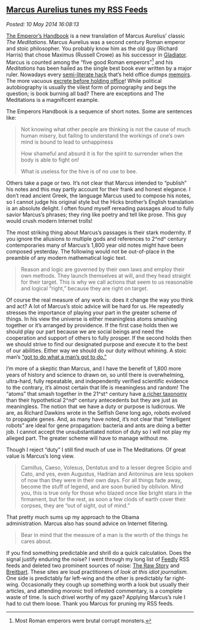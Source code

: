  
[Marcus Aurelius tunes my RSS Feeds](https://bakerjd99.wordpress.com/2014/05/10/marcus-aurelius-tunes-my-rss-feeds/)
-------------------------------------------------------------------------------------------------------------------

*Posted: 10 May 2014 16:08:13*

[The Emperor’s
Handbook](https://www.amazon.com/The-Emperors-Handbook-Translation-Meditations/dp/0743233832)
is a new translation of Marcus Aurelius’ classic *The Meditations*.
Marcus Aurelius was a second century Roman emperor and stoic
philosopher. You probably know him as the old guy (Richard Harris) that
chose Maximus (Russell Crowe) as his successor in
[Gladiator](https://en.wikipedia.org/wiki/Gladiator_(2000_film)). Marcus
is counted among the “five good Roman emperors”[^4682a] and his
*Meditations* has been hailed as the single best book ever written by a
major ruler. Nowadays every [semi-literate
hack](https://www.amazon.com/Decision-Points-George-W-Bush/dp/0307590631)
that’s held office dumps
[memoirs](https://en.wikipedia.org/wiki/My_Life_(Bill_Clinton_autobiography)).
The more vacuous [excrete before holding
office](https://www.goodreads.com/book/show/88061.Dreams_from_My_Father)!
While political autobiography is usually the vilest form of pornography
and begs the question; is book burning all bad? There are exceptions and
The Meditations is a magnificent example.

The Emperors Handbook is a sequence of short notes. Some are sentences
like:

> Not knowing what other people are thinking is not the cause of much
> human misery, but failing to understand the workings of one’s own mind
> is bound to lead to unhappiness
>
> How shameful and absurd it is for the spirit to surrender when the
> body is able to fight on!
>
> What is useless for the hive is of no use to bee.

Others take a page or two. It’s not clear that Marcus intended to
“publish” his notes and this may partly account for their frank and
honest elegance. I don’t read ancient Greek, the language Marcus used to
compose his notes, so I cannot judge his original style but the Hicks
brother’s English translation is an absolute delight. I often found
myself rereading passages aloud to fully savior Marcus’s phrases; they
ring like poetry and tell like prose. This guy would crush modern
Internet trolls!

The most striking thing about Marcus’s passages is their stark
modernity. If you ignore the allusions to multiple gods and references
to 2^nd^ century contemporaries many of Marcus’s 1,800 year old notes
might have been composed yesterday. The following would not be
out-of-place in the preamble of any modern mathematical logic text.

> Reason and logic are governed by their own laws and employ their own
> methods. They launch themselves at will, and they head straight for
> their target. This is why we call actions that seem to us reasonable
> and logical “right,” because they are right on target.

Of course the real measure of any work is: does it change the way you
think and act? A lot of Marcus’s stoic advice will be hard for us. He
repeatedly stresses the importance of playing your part in the greater
scheme of things. In his view the universe is either meaningless atoms
smashing together or it’s arranged by providence. If the first case
holds then we should play our part because we are social beings and
need the cooperation and support of others to fully prosper. If the
second holds then we should strive to find our designated purpose and
execute it to the best of our abilities. Either way we should do our
duty without whining. A stoic man’s [“got to do what a man’s got to
do.”](https://www.goodreads.com/quotes/148061-a-man-s-got-to-do-what-a-man-s-got-to)

I’m more of a skeptic than Marcus, and I have the benefit of 1,800 more
years of history and science to drawn on, so until there is
overwhelming, ultra-hard, fully repeatable, and independently verified
scientific evidence to the contrary, it’s almost certain that life is
meaningless and random! The “atoms” that smash together in the 21^st^
century have [a richer
taxonomy](https://scienceblogs.com/startswithabang/2010/09/27/the-new-nu-news/)
than their hypothetical 2^nd^ century antecedents but they are just as
meaningless. The notion that we have a duty or purpose is ludicrous. We
are, as Richard Dawkins wrote in the Selfish Gene long ago, robots
evolved to propagate genes. And, as many have noted, it’s not clear that
“intelligent robots” are ideal for gene propagation: bacteria and ants
are doing a better job. I cannot accept the unsubstantiated notion of
duty so I will not play my alleged part. The greater scheme will have to
manage without me.

Though I reject “duty” I still find much of use in The Meditations. Of
great value is Marcus’s long view.

> Camillus, Caeso, Volesus, Dentatus and to a lesser degree Scipio and
> Cato, and yes, even Augustus, Hadrian and Antoninus are less spoken of
> now than they were in their own days. For all things fade away, become
> the stuff of legend, and are soon buried by oblivion. Mind you, this
> is true only for those who blazed once like bright stars in the
> firmament, but for the rest, as soon a few clods of earth cover their
> corpses, they are “out of sight, out of mind.”

That pretty much sums up my approach to the Obama administration. Marcus
also has sound advice on Internet filtering.

> Bear in mind that the measure of a man is the worth of the things he
> cares about.

If you find something predictable and shrill do a quick calculation.
Does the signal justify enduring the noise? I went through my long list
of [Feedly](https://feedly.com/) RSS feeds and deleted two prominent
sources of noise: [The Raw Story](https://www.rawstory.com/) and
[Breitbart](https://www.breitbart.com/). These sites are loud
practitioners of *look at this idiot journalism*. One side is
predictably far left-wing and the other is predictably far right-wing.
Occasionally they cough up something worth a look but usually their
articles, and attending moronic troll infested commentary, is a complete
waste of time. Is such drivel worthy of my gaze? Applying Marcus’s rule
I had to cut them loose. Thank you Marcus for pruning my RSS feeds.

[^4682a]: Most Roman emperors were brutal corrupt monsters.
